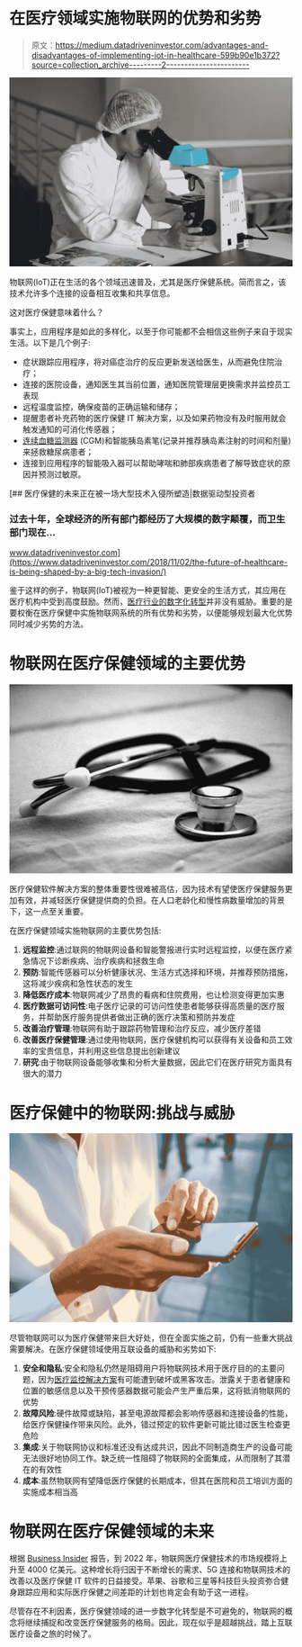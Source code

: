 # 在医疗领域实施物联网的优势和劣势

> 原文：<https://medium.datadriveninvestor.com/advantages-and-disadvantages-of-implementing-iot-in-healthcare-599b90e1b372?source=collection_archive---------2----------------------->

![](img/8515ea659b97dcd6ea744a0da1aebab7.png)

物联网(IoT)正在生活的各个领域迅速普及，尤其是医疗保健系统。简而言之，该技术允许多个连接的设备相互收集和共享信息。

这对医疗保健意味着什么？

事实上，应用程序是如此的多样化，以至于你可能都不会相信这些例子来自于现实生活。以下是几个例子:

*   症状跟踪应用程序，将对癌症治疗的反应更新发送给医生，从而避免住院治疗；
*   连接的医院设备，通知医生其当前位置，通知医院管理层更换需求并监控员工表现
*   远程温度监控，确保疫苗的正确运输和储存；
*   提醒患者补充药物的医疗保健 IT 解决方案，以及如果药物没有及时服用就会触发通知的可消化传感器；
*   [连续血糖监测器](https://www.niddk.nih.gov/health-information/diabetes/overview/managing-diabetes/continuous-glucose-monitoring) (CGM)和智能胰岛素笔(记录并推荐胰岛素注射的时间和剂量)来拯救糖尿病患者；
*   连接到应用程序的智能吸入器可以帮助哮喘和肺部疾病患者了解导致症状的原因并预测过敏原。

[](https://www.datadriveninvestor.com/2018/11/02/the-future-of-healthcare-is-being-shaped-by-a-big-tech-invasion/) [## 医疗保健的未来正在被一场大型技术入侵所塑造|数据驱动型投资者

### 过去十年，全球经济的所有部门都经历了大规模的数字颠覆，而卫生部门现在…

www.datadriveninvestor.com](https://www.datadriveninvestor.com/2018/11/02/the-future-of-healthcare-is-being-shaped-by-a-big-tech-invasion/) 

鉴于这样的例子，物联网(IoT)被视为一种更智能、更安全的生活方式，其应用在医疗机构中受到高度鼓励。然而，[医疗行业的数字化转型](https://www.fpt-software.com/industries/health-care/)并非没有威胁。重要的是要权衡在医疗保健中实施物联网系统的所有优势和劣势，以便能够规划最大化优势同时减少劣势的方法。

# 物联网在医疗保健领域的主要优势

![](img/1c310451dd392009c986fc20bbccac7c.png)

医疗保健软件解决方案的整体重要性很难被高估，因为技术有望使医疗保健服务更加有效，并减轻医疗保健提供商的负担。在人口老龄化和慢性病数量增加的背景下，这一点至关重要。

在医疗保健领域实施物联网的主要优势包括:

1.  **远程监控**:通过联网的物联网设备和智能警报进行实时远程监控，以便在医疗紧急情况下诊断疾病、治疗疾病和拯救生命
2.  **预防**:智能传感器可以分析健康状况、生活方式选择和环境，并推荐预防措施，这将减少疾病和急性状态的发生
3.  **降低医疗成本**:物联网减少了昂贵的看病和住院费用，也让检测变得更加实惠
4.  **医疗数据可访问性**:电子医疗记录的可访问性使患者能够获得高质量的医疗服务，并帮助医疗服务提供者做出正确的医疗决策和预防并发症
5.  **改善治疗管理**:物联网有助于跟踪药物管理和治疗反应，减少医疗差错
6.  **改善医疗保健管理**:通过使用物联网，医疗保健机构可以获得有关设备和员工效率的宝贵信息，并利用这些信息提出创新建议
7.  **研究**:由于物联网设备能够收集和分析大量数据，因此它们在医疗研究方面具有很大的潜力

# 医疗保健中的物联网:挑战与威胁

![](img/8d317ee72aea2942b54b2126ef86eb30.png)

尽管物联网可以为医疗保健带来巨大好处，但在全面实施之前，仍有一些重大挑战需要解决。在医疗保健领域使用互联设备的威胁和劣势如下:

1.  **安全和隐私**:安全和隐私仍然是阻碍用户将物联网技术用于医疗目的的主要问题，因为[医疗监控解决方案](https://www.fpt-software.com/white-paper/healthcare-collaboration-monitoring-solutions/)有可能遭到破坏或黑客攻击。泄露关于患者健康和位置的敏感信息以及干预传感器数据可能会产生严重后果，这将抵消物联网的优势
2.  **故障风险**:硬件故障或缺陷，甚至电源故障都会影响传感器和连接设备的性能，给医疗保健操作带来风险。此外，错过预定的软件更新可能比错过医生检查更危险
3.  **集成**:关于物联网协议和标准还没有达成共识，因此不同制造商生产的设备可能无法很好地协同工作。缺乏统一性阻碍了物联网的全面集成，从而限制了其潜在的有效性
4.  **成本**:虽然物联网有望降低医疗保健的长期成本，但其在医院和员工培训方面的实施成本相当高

# 物联网在医疗保健领域的未来

根据 [Business Insider](https://www.businessinsider.com/the-global-market-for-iot-healthcare-tech-will-top-400-billion-in-2022-2016-5) 报告，到 2022 年，物联网医疗保健技术的市场规模将上升至 4000 亿美元。这种增长将归因于不断增长的需求、5G 连接和物联网技术的改善以及医疗保健 IT 软件的日益接受。苹果、谷歌和三星等科技巨头投资弥合健身跟踪应用和实际医疗保健之间差距的计划也肯定会有助于这一进程。

尽管存在不利因素，医疗保健领域的进一步数字化转型是不可避免的，物联网的概念将继续捕捉和改变医疗保健服务的格局。因此，现在似乎是超越挑战，踏上互联医疗设备之旅的时候了。
